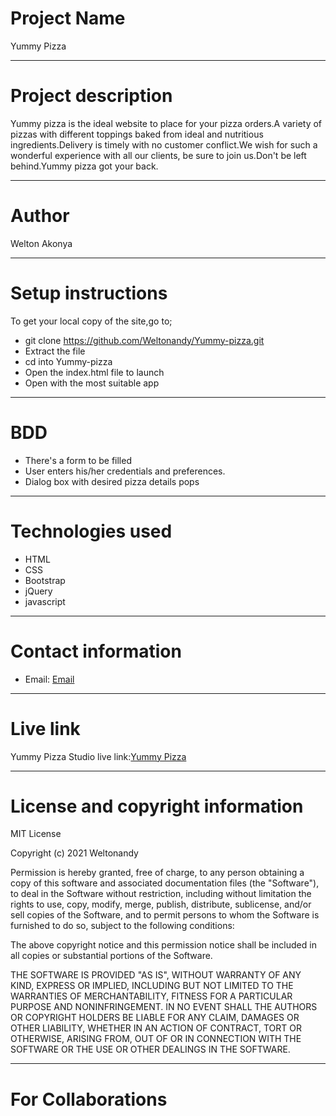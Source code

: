 # Project Name
Yummy Pizza

***

# Project description
Yummy pizza is the ideal website to place for your pizza orders.A variety of pizzas
with different toppings baked from ideal and nutritious ingredients.Delivery is timely
with no customer conflict.We wish for such a wonderful experience with all our clients,
be sure to join us.Don't be left behind.Yummy pizza got your back.

***

# Author
Welton Akonya

***

# Setup instructions
To get your local copy of the site,go to;
* git clone https://github.com/Weltonandy/Yummy-pizza.git
* Extract the file
* cd into Yummy-pizza
* Open the index.html file to launch
* Open with the most suitable app

***

# BDD
* There's a form to be filled
* User enters his/her credentials and preferences.
* Dialog box with desired pizza details pops


***

# Technologies used
* HTML
* CSS
* Bootstrap
* jQuery
* javascript

***


# Contact information
* Email: [Email](weltonandy1@gmail.com)

***

# Live link
Yummy Pizza Studio live link:[Yummy Pizza]()

***
# License and copyright information
MIT License

Copyright (c) 2021 Weltonandy

Permission is hereby granted, free of charge, to any person obtaining a copy
of this software and associated documentation files (the "Software"), to deal
in the Software without restriction, including without limitation the rights
to use, copy, modify, merge, publish, distribute, sublicense, and/or sell
copies of the Software, and to permit persons to whom the Software is
furnished to do so, subject to the following conditions:

The above copyright notice and this permission notice shall be included in all
copies or substantial portions of the Software.

THE SOFTWARE IS PROVIDED "AS IS", WITHOUT WARRANTY OF ANY KIND, EXPRESS OR
IMPLIED, INCLUDING BUT NOT LIMITED TO THE WARRANTIES OF MERCHANTABILITY,
FITNESS FOR A PARTICULAR PURPOSE AND NONINFRINGEMENT. IN NO EVENT SHALL THE
AUTHORS OR COPYRIGHT HOLDERS BE LIABLE FOR ANY CLAIM, DAMAGES OR OTHER
LIABILITY, WHETHER IN AN ACTION OF CONTRACT, TORT OR OTHERWISE, ARISING FROM,
OUT OF OR IN CONNECTION WITH THE SOFTWARE OR THE USE OR OTHER DEALINGS IN THE
SOFTWARE.

***
# For Collaborations



